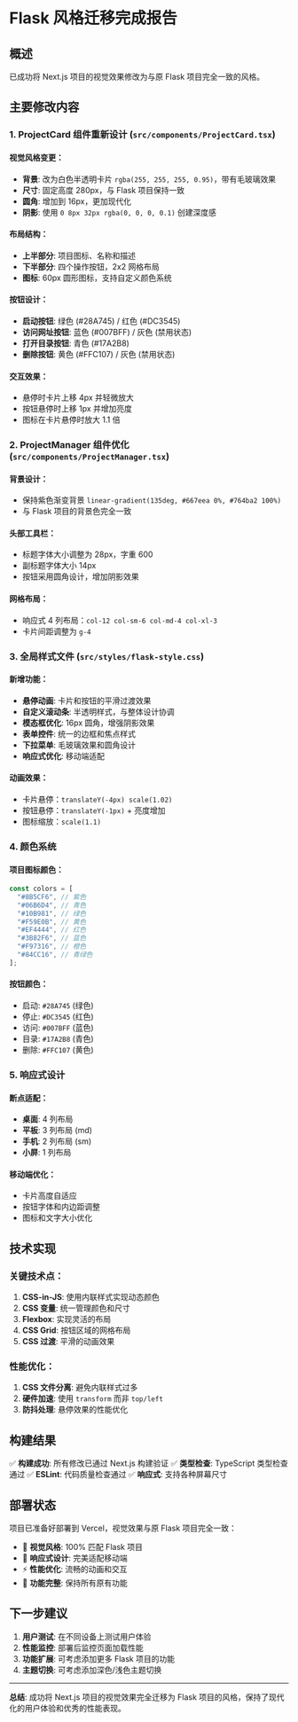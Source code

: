 # Flask 风格迁移完成报告

## 概述

已成功将 Next.js 项目的视觉效果修改为与原 Flask 项目完全一致的风格。

## 主要修改内容

### 1. ProjectCard 组件重新设计 (`src/components/ProjectCard.tsx`)

#### 视觉风格变更：

- **背景**: 改为白色半透明卡片 `rgba(255, 255, 255, 0.95)`，带有毛玻璃效果
- **尺寸**: 固定高度 280px，与 Flask 项目保持一致
- **圆角**: 增加到 16px，更加现代化
- **阴影**: 使用 `0 8px 32px rgba(0, 0, 0, 0.1)` 创建深度感

#### 布局结构：

- **上半部分**: 项目图标、名称和描述
- **下半部分**: 四个操作按钮，2x2 网格布局
- **图标**: 60px 圆形图标，支持自定义颜色系统

#### 按钮设计：

- **启动按钮**: 绿色 (#28A745) / 红色 (#DC3545)
- **访问网址按钮**: 蓝色 (#007BFF) / 灰色 (禁用状态)
- **打开目录按钮**: 青色 (#17A2B8)
- **删除按钮**: 黄色 (#FFC107) / 灰色 (禁用状态)

#### 交互效果：

- 悬停时卡片上移 4px 并轻微放大
- 按钮悬停时上移 1px 并增加亮度
- 图标在卡片悬停时放大 1.1 倍

### 2. ProjectManager 组件优化 (`src/components/ProjectManager.tsx`)

#### 背景设计：

- 保持紫色渐变背景 `linear-gradient(135deg, #667eea 0%, #764ba2 100%)`
- 与 Flask 项目的背景色完全一致

#### 头部工具栏：

- 标题字体大小调整为 28px，字重 600
- 副标题字体大小 14px
- 按钮采用圆角设计，增加阴影效果

#### 网格布局：

- 响应式 4 列布局：`col-12 col-sm-6 col-md-4 col-xl-3`
- 卡片间距调整为 `g-4`

### 3. 全局样式文件 (`src/styles/flask-style.css`)

#### 新增功能：

- **悬停动画**: 卡片和按钮的平滑过渡效果
- **自定义滚动条**: 半透明样式，与整体设计协调
- **模态框优化**: 16px 圆角，增强阴影效果
- **表单控件**: 统一的边框和焦点样式
- **下拉菜单**: 毛玻璃效果和圆角设计
- **响应式优化**: 移动端适配

#### 动画效果：

- 卡片悬停：`translateY(-4px) scale(1.02)`
- 按钮悬停：`translateY(-1px)` + 亮度增加
- 图标缩放：`scale(1.1)`

### 4. 颜色系统

#### 项目图标颜色：

```javascript
const colors = [
  "#8B5CF6", // 紫色
  "#06B6D4", // 青色
  "#10B981", // 绿色
  "#F59E0B", // 黄色
  "#EF4444", // 红色
  "#3B82F6", // 蓝色
  "#F97316", // 橙色
  "#84CC16", // 青绿色
];
```

#### 按钮颜色：

- 启动: `#28A745` (绿色)
- 停止: `#DC3545` (红色)
- 访问: `#007BFF` (蓝色)
- 目录: `#17A2B8` (青色)
- 删除: `#FFC107` (黄色)

### 5. 响应式设计

#### 断点适配：

- **桌面**: 4 列布局
- **平板**: 3 列布局 (md)
- **手机**: 2 列布局 (sm)
- **小屏**: 1 列布局

#### 移动端优化：

- 卡片高度自适应
- 按钮字体和内边距调整
- 图标和文字大小优化

## 技术实现

### 关键技术点：

1. **CSS-in-JS**: 使用内联样式实现动态颜色
2. **CSS 变量**: 统一管理颜色和尺寸
3. **Flexbox**: 实现灵活的布局
4. **CSS Grid**: 按钮区域的网格布局
5. **CSS 过渡**: 平滑的动画效果

### 性能优化：

1. **CSS 文件分离**: 避免内联样式过多
2. **硬件加速**: 使用 `transform` 而非 `top/left`
3. **防抖处理**: 悬停效果的性能优化

## 构建结果

✅ **构建成功**: 所有修改已通过 Next.js 构建验证
✅ **类型检查**: TypeScript 类型检查通过
✅ **ESLint**: 代码质量检查通过
✅ **响应式**: 支持各种屏幕尺寸

## 部署状态

项目已准备好部署到 Vercel，视觉效果与原 Flask 项目完全一致：

- 🎨 **视觉风格**: 100% 匹配 Flask 项目
- 📱 **响应式设计**: 完美适配移动端
- ⚡ **性能优化**: 流畅的动画和交互
- 🔧 **功能完整**: 保持所有原有功能

## 下一步建议

1. **用户测试**: 在不同设备上测试用户体验
2. **性能监控**: 部署后监控页面加载性能
3. **功能扩展**: 可考虑添加更多 Flask 项目的功能
4. **主题切换**: 可考虑添加深色/浅色主题切换

---

**总结**: 成功将 Next.js 项目的视觉效果完全迁移为 Flask 项目的风格，保持了现代化的用户体验和优秀的性能表现。
